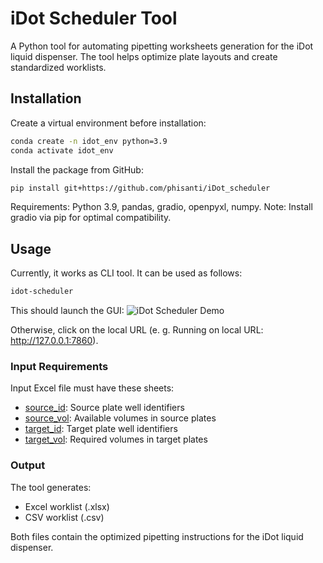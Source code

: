 # iDot Scheduler Tool

A Python tool for automating pipetting worksheets generation for the iDot liquid dispenser. The tool helps optimize plate layouts and create standardized worklists.

## Installation

Create a virtual environment before installation:

```bash
conda create -n idot_env python=3.9
conda activate idot_env
```

Install the package from GitHub:

```bash
pip install git+https://github.com/phisanti/iDot_scheduler
```

Requirements: Python 3.9, pandas, gradio, openpyxl, numpy. Note: Install gradio via pip for optimal compatibility.
## Usage

Currently, it works as CLI tool. It can be used as follows:

```bash
idot-scheduler
```

This should launch the GUI:
![iDot Scheduler Demo](docs/example_usage.gif)

Otherwise, click on the local URL (e. g. Running on local URL:  http://127.0.0.1:7860).

### Input Requirements

Input Excel file must have these sheets:
   * [source_id](vscode-file://vscode-app/Applications/Visual%20Studio%20Code.app/Contents/Resources/app/out/vs/code/electron-sandbox/workbench/workbench.html): Source plate well identifiers
   * [source_vol](vscode-file://vscode-app/Applications/Visual%20Studio%20Code.app/Contents/Resources/app/out/vs/code/electron-sandbox/workbench/workbench.html): Available volumes in source plates
   * [target_id](vscode-file://vscode-app/Applications/Visual%20Studio%20Code.app/Contents/Resources/app/out/vs/code/electron-sandbox/workbench/workbench.html): Target plate well identifiers
   * [target_vol](vscode-file://vscode-app/Applications/Visual%20Studio%20Code.app/Contents/Resources/app/out/vs/code/electron-sandbox/workbench/workbench.html): Required volumes in target plates

### Output

The tool generates:

* Excel worklist (.xlsx)
* CSV worklist (.csv)

Both files contain the optimized pipetting instructions for the iDot liquid dispenser.
